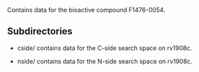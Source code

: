 Contains data for the bioactive compound F1476-0054.

## Subdirectories

- cside/ contains data for the C-side search space on rv1908c.

- nside/ contains data for the N-side search space on rv1908c.

